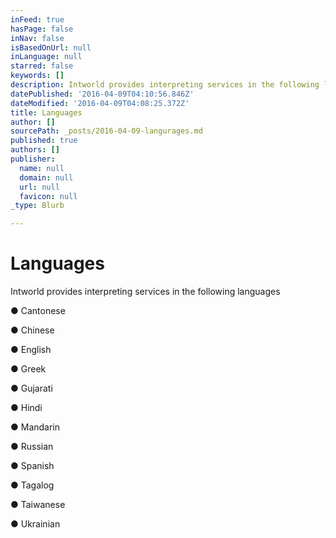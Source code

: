 ```yaml
---
inFeed: true
hasPage: false
inNav: false
isBasedOnUrl: null
inLanguage: null
starred: false
keywords: []
description: Intworld provides interpreting services in the following languages
datePublished: '2016-04-09T04:10:56.846Z'
dateModified: '2016-04-09T04:08:25.372Z'
title: Languages
author: []
sourcePath: _posts/2016-04-09-langurages.md
published: true
authors: []
publisher:
  name: null
  domain: null
  url: null
  favicon: null
_type: Blurb

---
```

# Languages

Intworld provides interpreting services in the following languages

● Cantonese

● Chinese

● English

● Greek

● Gujarati

● Hindi

● Mandarin

● Russian

● Spanish

● Tagalog

● Taiwanese

● Ukrainian